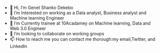 - 👋 Hi, I’m Genet Shanko Dekebo
- 👀 I’m Interested on working as a Data analyst, Business analyst and Machine learning Engineer 
- 🌱 I’m Currently trainee at 10Acadamey on Machine learning, Data and Web 3.0 Engineer
- 💞️ I’m looking to collaborate on working groups 
- 📫 How to reach me you can contact me thorough:my email,Twitter, and LinkedIn  

<!---
gshanko125298/gshanko125298 is a ✨ special ✨ repository because its `README.md` (this file) appears on your GitHub profile.
You can click the Preview link to take a look at your changes.
---> 

